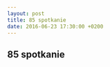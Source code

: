 ```yaml
---
layout: post
title: 85 spotkanie
date: 2016-06-23 17:30:00 +0200
---
```

85 spotkanie
-----------------

